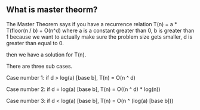  ## What is master theorm?

The Master Theorem says if you have a recurrence relation
		T(n) = a * T(floor(n / b) + O(n^d)
		 		where a is a constant greater than 0,
		 			  b is greater than 1 because we want to actually make sure the problem size gets smaller,
		 			  d is greater than equal to 0.

then we have a solution for T(n).

There are three sub cases.

Case number 1: if d > log(a) [base b],
			   T(n) = O(n ^ d)

Case number 2: if d = log(a) [base b],
			   T(n) = O((n ^ d) * log(n))

Case number 3: if d < log(a) [base b],
			   T(n) = O(n ^ (log(a) [base b]))